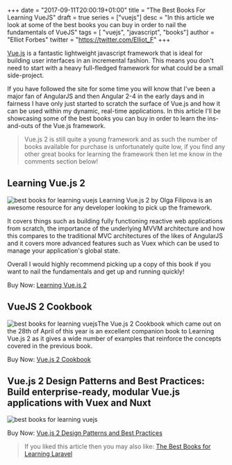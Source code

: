 +++
date = "2017-09-11T20:00:19+01:00"
title = "The Best Books For Learning VueJS"
draft = true
series = ["vuejs"]
desc = "In this article we look at some of the best books you can buy in order to nail the fundamentals of VueJS"
tags = [ "vuejs", "javascript", "books"]
author = "Elliot Forbes"
twitter = "https://twitter.com/Elliot_F"
+++

[Vue.js](https://vuejs.org/) is a fantastic lightweight javascript framework that is ideal for building user interfaces in an incremental fashion. This means you don't need to start with a heavy full-fledged framework for what could be a small side-project.

If you have followed the site for some time you will know that I've been a major fan of AngularJS and then Angular 2-4 in the early days and in fairness I have only just started to scratch the surface of Vue.js and how it can be used within my dynamic, real-time applications. In this article I'll be showcasing some of the best books you can buy in order to learn the ins-and-outs of the Vue.js framework. 

> Vue.js 2 is still quite a young framework and as such the number of books available for purchase is unfortunately quite low, if you find any other great books for learning the framework then let me know in the comments section below!

## Learning Vue.js 2

<p><img src="https://s3-eu-west-1.amazonaws.com/images.tutorialedge.net/books/learning-vuejs-2.jpg" alt="best books for learning vuejs" class="book-img" /> Learning Vue.js 2 by Olga Filipova is an awesome resource for any developer looking to pick up the framework.</p>

It covers things such as building fully functioning reactive web applications from scratch, the importance of the underlying MVVM architecture and how this compares to the traditional MVC architectures of the likes of AngularJS and it covers more advanced features such as Vuex which can be used to manage your application's global state.

Overall I would highly recommend picking up a copy of this book if you want to nail the fundamentals and get up and running quickly! 

<div class="amazon-link">Buy Now: <a href="http://amzn.to/2f5pOfP">Learning Vue.js 2</a></div>

## VueJS 2 Cookbook

<p><img src="https://s3-eu-west-1.amazonaws.com/images.tutorialedge.net/books/vuejs-cookbook.jpg" alt="best books for learning vuejs" class="book-img" />The Vue.js 2 Cookbook which came out on the 28th of April of this year is an excellent companion book to Learning Vue.js 2 as it gives a wide number of examples that reinforce the concepts covered in the previous book.</p>

<div class="amazon-link">Buy Now: <a href="http://amzn.to/2y4o232">Vue.js 2 Cookbook</a></div>


## Vue.js 2 Design Patterns and Best Practices: Build enterprise-ready, modular Vue.js applications with Vuex and Nuxt

<p><img src="https://s3-eu-west-1.amazonaws.com/images.tutorialedge.net/books/vuejs-design-patterns-best-practices.jpg" alt="best books for learning vuejs" class="book-img" /></p>

<div class="amazon-link">Buy Now: <a href="https://amzn.to/2MbLpPg">Vue.js 2 Design Patterns and Best Practices</a></div>



> If you liked this article then you may also like: [The Best Books for Learning Laravel](/php/laravel/best-books-learning-laravel/)


